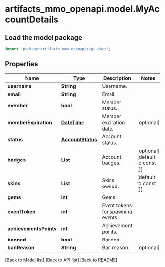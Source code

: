 # artifacts_mmo_openapi.model.MyAccountDetails

## Load the model package
```dart
import 'package:artifacts_mmo_openapi/api.dart';
```

## Properties
Name | Type | Description | Notes
------------ | ------------- | ------------- | -------------
**username** | **String** | Username. | 
**email** | **String** | Email. | 
**member** | **bool** | Member status. | 
**memberExpiration** | [**DateTime**](DateTime.md) | Member expiration date. | [optional] 
**status** | [**AccountStatus**](AccountStatus.md) | Account status. | 
**badges** | **List<String>** | Account badges. | [optional] [default to const []]
**skins** | **List<String>** | Skins owned. | [default to const []]
**gems** | **int** | Gems. | 
**eventToken** | **int** | Event tokens for spawning events. | 
**achievementsPoints** | **int** | Achievement points. | 
**banned** | **bool** | Banned. | 
**banReason** | **String** | Ban reason. | [optional] 

[[Back to Model list]](../README.md#documentation-for-models) [[Back to API list]](../README.md#documentation-for-api-endpoints) [[Back to README]](../README.md)



